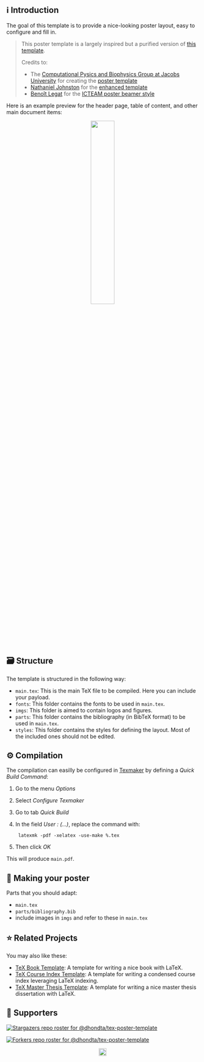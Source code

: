 ## :information_source: Introduction

The goal of this template is to provide a nice-looking poster layout, easy to configure and fill in.

> This poster template is a largely inspired but a purified version of [this template](https://github.com/UCL-INMA/ICTEAMposter).
> 
> Credits to:
> - The [Computational Pysics and Biophysics Group at Jacobs University](http://ukleinekat.user.jacobs-university.de/) for creating the [poster template](https://teamwork.jacobs-university.de:8443/confluence/display/CoPandBiG/LaTeX+Poster)
> - [Nathaniel Johnston](https://www.nathanieljohnston.com) for the [enhanced template](https://www.nathanieljohnston.com/2009/08/latex-poster-template/)
> - [Benoît Legat](https://blegat.github.io/) for the [ICTEAM poster beamer style](https://github.com/UCL-INMA/ICTEAMposter)

Here is an example preview for the header page, table of content, and other main document items:

<p align="center"><img src="https://raw.githubusercontent.com/dhondta/tex-poster-template/master/doc/preview.png" width="35%">


## :card_file_box: Structure

The template is structured in the following way:

- `main.tex`: This is the main TeX file to be compiled. Here you can include your payload.
- `fonts`: This folder contains the fonts to be used in `main.tex`.
- `imgs`: This folder is aimed to contain logos and figures.
- `parts`: This folder contains the bibliography (in BibTeX format) to be used in `main.tex`.
- `styles`: This folder contains the styles for defining the layout. Most of the included ones should not be edited.

## :gear: Compilation

The compilation can easilly be configured in [Texmaker](https://en.wikipedia.org/wiki/Texmaker) by defining a *Quick Build Command*:

1. Go to the menu *Options*
2. Select *Configure Texmaker*
3. Go to tab *Quick Build*
4. In the field *User : (...)*, replace the command with:

        latexmk -pdf -xelatex -use-make %.tex

5. Then click *OK*

This will produce `main.pdf`.

## :newspaper: Making your poster

Parts that you should adapt:

- `main.tex`
- `parts/bibliography.bib`
- include images in `imgs` and refer to these in `main.tex`


## :star: Related Projects

You may also like these:

- [TeX Book Template](https://github.com/dhondta/tex-book-template): A template for writing a nice book with LaTeX.
- [TeX Course Index Template](https://github.com/dhondta/tex-course-index-template): A template for writing a condensed course index leveraging LaTeX indexing.
- [TeX Master Thesis Template](https://github.com/dhondta/tex-master-thesis-template): A template for writing a nice master thesis dissertation with LaTeX.


## :clap: Supporters

[![Stargazers repo roster for @dhondta/tex-poster-template](https://reporoster.com/stars/dark/dhondta/tex-poster-template)](https://github.com/dhondta/tex-poster-template/stargazers)

[![Forkers repo roster for @dhondta/tex-poster-template](https://reporoster.com/forks/dark/dhondta/tex-poster-template)](https://github.com/dhondta/tex-poster-template/network/members)

<p align="center"><a href="#"><img src="https://img.shields.io/badge/Back%20to%20top--lightgrey?style=social" alt="Back to top" height="20"/></a></p>


